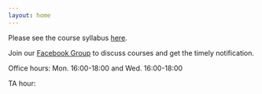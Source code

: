 ```yaml
---
layout: home
---
```


Please see the course syllabus [here](/nsysu-math524/static_files/presentations/course_outline.pdf).

Join our [Facebook Group](https://www.facebook.com/groups/258247083661961) to discuss courses and get the timely notification.

Office hours:  Mon. 16:00-18:00 and Wed. 16:00-18:00

TA hour: 


